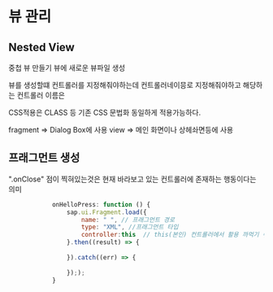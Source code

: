 # 뷰 관리
## Nested View
중첩 뷰 만들기
뷰에 새로운 뷰파일 생성


뷰를 생성할떄 컨트롤러를 지정해줘야하는데
컨트롤러네이믕로 지정해줘야하고 
해당하는 컨트롤러 이름은 

CSS적용은 CLASS 등 기존 CSS 문법화 동일하게 적용가능하다.   

fragment => Dialog Box에 사용
view => 메인 화면이나 상헤솨면등에 사용

## 프래그먼트 생성

".onClose"
점이 찍혀있는것은 현재 바라보고 있는 컨트롤러에 존재하는 행동이다는 의미
```js
            onHelloPress: function () {
                sap.ui.Fragment.load({
                    name: " ", // 프래그먼트 경로
                    type: "XML", //프래그먼트 타입
                    controller:this  // this(본인) 컨트롤러에서 활용 까먹기 쉬우니 꼭 잘 적어라
                }.then((result) => {
                    
                }).catch((err) => {
                    
                }););
            }
```


